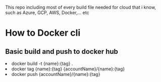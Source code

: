 This repo including most of every build file needed for cloud that i know, such as Azure, GCP, AWS, Docker,... etc

<h1> How to Docker cli</h1>
<h2>Basic build and push to docker hub</h2>
<li>docker build -t {name}:{tag} . </li>
<li>docker tag {name}:{tag} {accountName}/{name}:{tag}</li>
<li>docker push {accountName}/{name}:{tag}</li>
